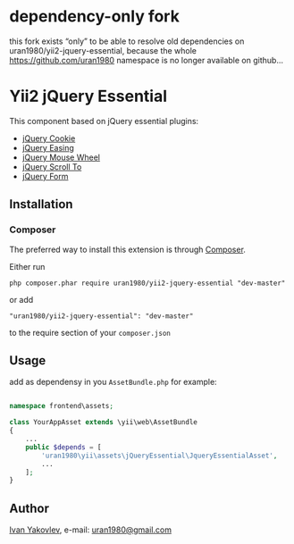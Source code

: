 # dependency-only fork

this fork exists “only” to be able to resolve old dependencies on uran1980/yii2-jquery-essential, because the whole https://github.com/uran1980 namespace is no longer available on github...

# Yii2 jQuery Essential

This component based on jQuery essential plugins:
* [jQuery Cookie](https://github.com/carhartl/jquery-cookie)
* [jQuery Easing](http://gsgd.co.uk/sandbox/jquery/easing/)
* [jQuery Mouse Wheel](https://github.com/jquery/jquery-mousewheel)
* [jQuery Scroll To](https://github.com/flesler/jquery.scrollTo)
* [jQuery Form](https://github.com/malsup/form/)


## Installation

### Composer

The preferred way to install this extension is through [Composer](http://getcomposer.org/).

Either run

```
php composer.phar require uran1980/yii2-jquery-essential "dev-master"
```

or add

```
"uran1980/yii2-jquery-essential": "dev-master"
```

to the require section of your ```composer.json```


## Usage

add as dependensy in you ```AssetBundle.php``` for example:

```php

namespace frontend\assets;

class YourAppAsset extends \yii\web\AssetBundle
{
    ...
    public $depends = [
        'uran1980\yii\assets\jQueryEssential\JqueryEssentialAsset',
        ...
    ];
}
```


## Author

[Ivan Yakovlev](https://github.com/uran1980/), e-mail: [uran1980@gmail.com](mailto:uran1980@gmail.com)
